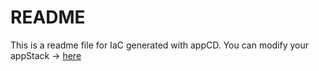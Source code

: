 # README
This is a readme file for IaC generated with appCD.
You can modify your appStack -> [here](http://main.dev.stackgen.com/appstacks/50e3c67b-c4dc-465b-a55e-1b0fa3ff8ec0)
